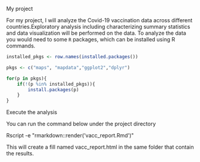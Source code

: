 
My project

For my project, I will analyze the Covid-19 vaccination data across different countries.Exploratory analysis including characterizing summary statistics and data visualization will be performed on the data.
To analyze the data you would need to some `R` packages, which can be installed using R commands.

```R
installed_pkgs <- row.names(installed.packages())

pkgs <- c("maps", "mapdata","ggplot2","dplyr")

for(p in pkgs){
	if(!(p %in% installed_pkgs)){
		install.packages(p)
	}
}
```

Execute the analysis

You can run the command below under the project directory

Rscript -e "rmarkdown::render('vacc_report.Rmd')"

This will create a fill named vacc_report.html in the same folder that contain the results.

